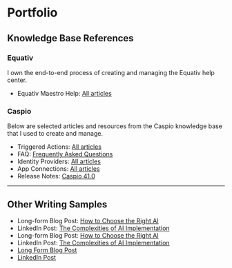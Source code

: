 <body>
  <h1>Portfolio</h1>

  <h2>Knowledge Base References</h2>
  <h3>Equativ</h3>
  <p>I own the end-to-end process of creating and managing the Equativ help center.</p>
  <ul>
    <li>Equativ Maestro Help: <a href="https://help.equativ.com/maestro">All articles</a></li>
  </ul>

  <h3>Caspio</h3>
  <p>Below are selected articles and resources from the Caspio knowledge base that I used to create and manage.</p>
  <ul>
    <li>Triggered Actions: <a href="https://howto.caspio.com/triggered-actions/triggered-actions-2/">All articles</a></li>
    <li>FAQ: <a href="https://howto.caspio.com/frequently-asked-questions-faq-2/">Frequently Asked Questions</a></li>
    <li>Identity Providers: <a href="https://howto.caspio.com/directories/identity-providers/identity-providers/">All articles</a></li>
    <li>App Connections: <a href="https://howto.caspio.com/directories/app-connections/app-connections/">All articles</a></li>
    <li>Release Notes: <a href="https://howto.caspio.com/release-notes/caspio-41-0/">Caspio 41.0</a></li>
  </ul>

  <hr>

  <h2>Other Writing Samples</h2>
  <ul>
    <li>Long-form Blog Post: <a href="Long-form-blog-post-How-to-choose-the-right-AI.pdf">How to Choose the Right AI</a></li>
    <li>LinkedIn Post: <a href="LinkedIn-post-The-complexities-of-AI-implementation.pdf">The Complexities of AI Implementation</a></li>
        <li>Long-form Blog Post: <a href="Long-form-blog-post-How-to-choose-the-right-AI.pdf" target="_blank">How to Choose the Right AI</a></li>
    <li>LinkedIn Post: <a href="LinkedIn-post-The-complexities-of-AI-implementation.pdf" target="_blank">The Complexities of AI Implementation</a></li>
    <li><a href="Long-form blog post - How to choose the right AI: A detailed comparison of GPT-4o, Claude 3, and Llama 4.pdf">Long Form Blog Post</a></li>
<li><a href="LinkedIn post - The complexities of AI implementation in large enterprises.pdf">LinkedIn Post</a></li>
  </ul>
</body>
</html>
